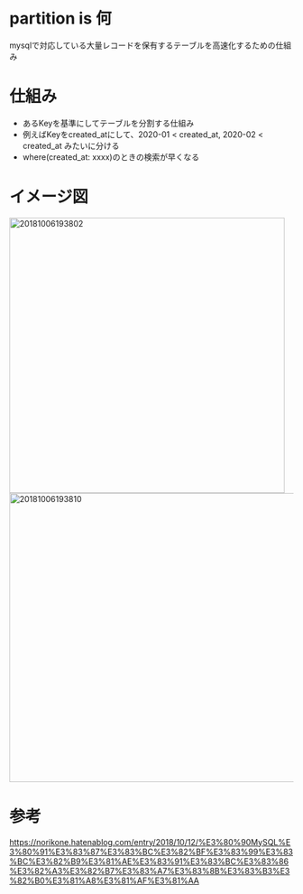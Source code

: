 # partition is 何
mysqlで対応している大量レコードを保有するテーブルを高速化するための仕組み

# 仕組み
- あるKeyを基準にしてテーブルを分割する仕組み
- 例えばKeyをcreated_atにして、2020-01 < created_at, 2020-02 < created_at みたいに分ける
- where(created_at: xxxx)のときの検索が早くなる

# イメージ図
<img width="488" alt="20181006193802" src="https://user-images.githubusercontent.com/6407534/75232417-87ccae00-57fa-11ea-9554-fd98cf5fb6d9.png">
<img width="512" alt="20181006193810" src="https://user-images.githubusercontent.com/6407534/75232410-84392700-57fa-11ea-8b76-105d7e12b732.png">

# 参考
https://norikone.hatenablog.com/entry/2018/10/12/%E3%80%90MySQL%E3%80%91%E3%83%87%E3%83%BC%E3%82%BF%E3%83%99%E3%83%BC%E3%82%B9%E3%81%AE%E3%83%91%E3%83%BC%E3%83%86%E3%82%A3%E3%82%B7%E3%83%A7%E3%83%8B%E3%83%B3%E3%82%B0%E3%81%A8%E3%81%AF%E3%81%AA
